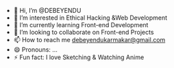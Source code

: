 - 👋 Hi, I’m @DEBEYENDU
- 👀 I’m interested in Ethical Hacking &Web Development
- 🌱 I’m currently learning Front-end Development
- 💞️ I’m looking to collaborate on Front-end Projects 
- 📫 How to reach me debeyendukarmakar@gmail.com
- 😄 Pronouns: ...
- ⚡ Fun fact: I love Sketching & Watching Anime

<!---
DEBEYENDU/DEBEYENDU is a ✨ special ✨ repository because its `README.md` (this file) appears on your GitHub profile.
You can click the Preview link to take a look at your changes.
--->
